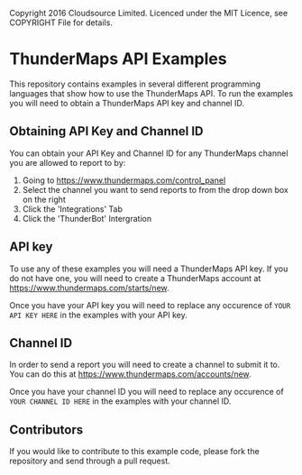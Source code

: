 Copyright 2016 Cloudsource Limited. Licenced under the MIT Licence, see COPYRIGHT File for details.

ThunderMaps API Examples
========================

This repository contains examples in several different programming languages that show how to use the ThunderMaps API. To run the examples you will need to obtain a ThunderMaps API key and channel ID.

Obtaining API Key and Channel ID
-------
You can obtain your API Key and Channel ID for any ThunderMaps channel you are allowed to report to by:
1. Going to https://www.thundermaps.com/control_panel 
2. Select the channel you want to send reports to from the drop down box on the right
3. Click the 'Integrations' Tab
4. Click the 'ThunderBot' Intergration


API key
-------

To use any of these examples you will need a ThunderMaps API key. If you do not have one, you will need to create a ThunderMaps account at https://www.thundermaps.com/starts/new. 

Once you have your API key you will need to replace any occurence of `YOUR API KEY HERE` in the examples with your API key.

Channel ID
----------

In order to send a report you will need to create a channel to submit it to. You can do this at https://www.thundermaps.com/accounts/new.

Once you have your channel ID you will need to replace any occurence of `YOUR CHANNEL ID HERE` in the examples with your channel ID.

Contributors
----------

If you would like to contribute to this example code, please fork the repository and send through a pull request.
